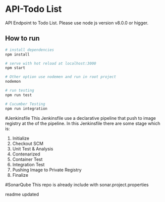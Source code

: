# API-Todo List
API Endpoint to Todo List. Please use node js version v8.0.0 or higger.

## How to run
``` bash
# install dependencies
npm install

# serve with hot reload at localhost:3000
npm start

# Other option use nodemen and run in root project
nodemon

# run testing
npm run test

# Cucumber Testing
npm run integration

```

#Jenkinsfile
This Jenkinsfile use a declarative pipeline that push to image registry at the of the pipeline.
In this Jenkinsfile there are some stage which is:
1. Initialize
2. Checkout SCM
3. Unit Test & Analysis
4. Contenarized
5. Container Test
6. Integration Test
7. Pushing Image to Private Registry
8. Finalize

#SonarQube
This repo is already include with sonar.project.properties

readme updated